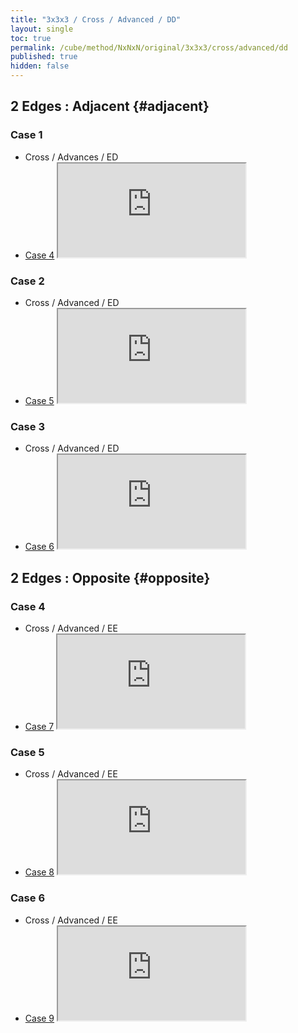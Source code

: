 ```yaml
---
title: "3x3x3 / Cross / Advanced / DD"
layout: single
toc: true
permalink: /cube/method/NxNxN/original/3x3x3/cross/advanced/dd
published: true
hidden: false
---
```


<head>
  <base target="_blank">
  <link
    rel   = "stylesheet"
    type  = "text/css"
    href  = "/assets/css/ruwix/iframe.css"
  >
</head>



## 2 Edges : Adjacent {#adjacent}

### Case 1

- Cross / Advances / ED
- [Case 4](/cube/method/NxNxN/original/3x3x3/cross/advanced/ed#case-4)
  <iframe
    scrolling = "no"
    src       = "https://ruwix.com/widget/3d/?alg=R%20y'%20R%20F&colored=U%20FD%20RD&setupmoves=y&hover=9&speed=500&flags=canvas"
  ></iframe>

### Case 2

- Cross / Advanced / ED
- [Case 5](/cube/method/NxNxN/original/3x3x3/cross/advanced/ed#case-5)
  <iframe
    scrolling = "no"
    src       = "https://ruwix.com/widget/3d/?alg=R%20y'%20R%20D%20F&colored=U%20FD%20BD&setupmoves=y&hover=9&speed=500&flags=canvas"
  ></iframe>

### Case 3

- Cross / Advanced / ED
- [Case 6](/cube/method/NxNxN/original/3x3x3/cross/advanced/ed#case-6)
  <iframe
    scrolling = "no"
    src       = "https://ruwix.com/widget/3d/?alg=R%20y'%20R%20D2%20F&colored=U%20FD%20LD&setupmoves=y&hover=9&speed=500&flags=canvas"
  ></iframe>



## 2 Edges : Opposite {#opposite}

### Case 4

- Cross / Advanced / EE
- [Case 7](/cube/method/NxNxN/original/3x3x3/cross/advanced/ee#case-7)
  <iframe
    scrolling = "no"
    src       = "https://ruwix.com/widget/3d/?alg=F'%20B%20R'%20D'%20R2'&colored=U%20FD%20RD&hover=9&speed=500&flags=canvas"
  ></iframe>

### Case 5

- Cross / Advanced / EE
- [Case 8](/cube/method/NxNxN/original/3x3x3/cross/advanced/ee#case-8)
  <iframe
    scrolling = "no"
    src       = "https://ruwix.com/widget/3d/?alg=F'%20B%20R'%20D2'%20R2'&colored=U%20LD%20RD&hover=9&speed=500&flags=canvas"
  ></iframe>

### Case 6

- Cross / Advanced / EE
- [Case 9](/cube/method/NxNxN/original/3x3x3/cross/advanced/ee#case-9)
  <iframe
    scrolling = "no"
    src       = "https://ruwix.com/widget/3d/?alg=F'%20B%20R'%20D%20R2'&colored=U%20RD%20BD&hover=9&speed=500&flags=canvas"
  ></iframe>
